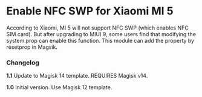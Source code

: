 # Enable NFC SWP for Xiaomi MI 5

According to Xiaomi, MI 5 will not support NFC SWP (which enables NFC SIM card). But after upgrading to MIUI 9, some users find that modifying the system.prop can enable this function. This module can add the property by resetprop in Magsik.

### Changelog

**1.1**
Update to Magisk 14 template. REQUIRES Magisk v14.

**1.0**
Initial version. Use Magisk 12 template.